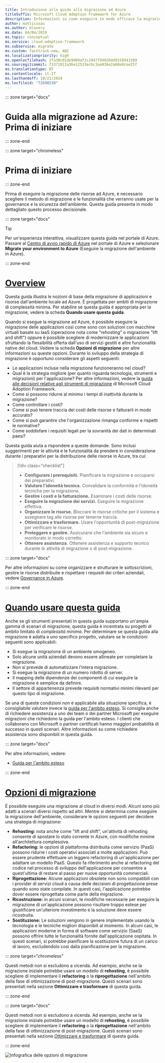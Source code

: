 ```yaml
---
title: Introduzione alla guida alla migrazione ad Azure
titleSuffix: Microsoft Cloud Adoption Framework for Azure
description: Informazioni su come eseguire in modo efficace la migrazione dei servizi dell'organizzazione in Azure con istruzioni dettagliate.
author: matticusau
ms.author: mlavery
ms.date: 04/04/2019
ms.topic: conceptual
ms.service: cloud-adoption-framework
ms.subservice: migrate
ms.custom: fasttrack-new, AQC
ms.localizationpriority: high
ms.openlocfilehash: 2fa30c01de9d09af2c2947f940264d9156941589
ms.sourcegitcommit: f3371811a36e12533ecbc3aa936e2a68e0cee25f
ms.translationtype: HT
ms.contentlocale: it-IT
ms.lasthandoff: 10/21/2019
ms.locfileid: "72698530"
---
```

::: zone target="docs"

# <a name="azure-migration-guide-before-you-start"></a>Guida alla migrazione ad Azure: Prima di iniziare

::: zone-end

::: zone target="chromeless"

# <a name="before-you-start"></a>Prima di iniziare

::: zone-end

Prima di eseguire la migrazione delle risorse ad Azure, è necessario scegliere il metodo di migrazione e le funzionalità che verranno usate per la governance e la sicurezza dell'ambiente. Questa guida presenta in modo dettagliato questo processo decisionale.

::: zone target="docs"

> [!TIP]
> Per un'esperienza interattiva, visualizzare questa guida nel portale di Azure. Passare al [Centro di avvio rapido di Azure](https://portal.azure.com/?feature.quickstart=true#blade/Microsoft_Azure_Resources/QuickstartCenterBlade) nel portale di Azure e selezionare **Migrate your environment to Azure** (Eseguire la migrazione dell'ambiente in Azure).

::: zone-end

# <a name="overviewtaboverview"></a>[Overview](#tab/Overview)

Questa guida illustra le nozioni di base della migrazione di applicazioni e risorse dall'ambiente locale ad Azure. È progettata per ambiti di migrazione di complessità minima. Per stabilire se questa guida è appropriata per la migrazione, vedere la scheda **Quando usare questa guida**.

Quando si esegue la migrazione ad Azure, è possibile eseguire la migrazione delle applicazioni così come sono con soluzioni con macchine virtuali basate su IaaS (operazione nota come "rehosting" o migrazione "lift and shift") oppure è possibile scegliere di modernizzare le applicazioni sfruttando la flessibilità offerta dall'uso di servizi gestiti e altre funzionalità native del cloud. Vedere la scheda **Opzioni di migrazione** per altre informazioni su queste opzioni. Durante lo sviluppo della strategia di migrazione è opportuno considerare gli aspetti seguenti:

- Le applicazioni incluse nella migrazione funzioneranno nel cloud?
- Qual è la strategia migliore (per quanto riguarda tecnologia, strumenti e migrazioni) per l'applicazione? Per altre informazioni, vedere la [guida alle decisioni relative agli strumenti di migrazione](../../decision-guides/migrate-decision-guide/index.md) di Microsoft Cloud Adoption Framework.
- Come si possono ridurre al minimo i tempi di inattività durante la migrazione?
- Come controllare i costi?
- Come si può tenere traccia dei costi delle risorse e fatturarli in modo accurato?
- Come si può garantire che l'organizzazione rimanga conforme e rispetti le normative?
- Come soddisfare i requisiti legali per la sovranità dei dati in determinati paesi?

Questa guida aiuta a rispondere a queste domande. Sono inclusi suggerimenti per le attività e le funzionalità da prendere in considerazione durante i preparativi per la distribuzione delle risorse in Azure, tra cui:

> [!div class="checklist"]
>
> - **Configurare i prerequisiti.** Pianificare la migrazione e occuparsi dei preparativi.
> - **Valutare l'idoneità tecnica.** Convalidare la conformità e l'idoneità tecniche per la migrazione.
> - **Gestire i costi e la fatturazione.** Esaminare i costi delle risorse.
> - **Eseguire la migrazione dei servizi.** Eseguire la migrazione effettiva.
> - **Organizzare le risorse.** Bloccare le risorse critiche per il sistema e assegnare tag alle risorse per tenerne traccia.
> - **Ottimizzare e trasformare.** Usare l'opportunità di post-migrazione per verificare le risorse.
> - **Proteggere e gestire.** Assicurarsi che l'ambiente sia sicuro e monitorato in modo corretto.
> - **Ottenere assistenza.** Ottenere assistenza e supporto tecnico durante le attività di migrazione o di post-migrazione.

::: zone target="docs"

Per altre informazioni su come organizzare e strutturare le sottoscrizioni, gestire le risorse distribuite e rispettare i requisiti dei criteri aziendali, vedere [Governance in Azure](https://docs.microsoft.com/azure/security/governance-in-azure).

::: zone-end

# <a name="when-to-use-this-guidetabwhentousethisguide"></a>[Quando usare questa guida](#tab/WhenToUseThisGuide)

Anche se gli strumenti presentati in questa guida supportano un'ampia gamma di scenari di migrazione, questa guida è incentrata su progetti di ambito limitato di _complessità minima_. Per determinare se questa guida alla migrazione è adatta a uno specifico progetto, valutare se le condizioni seguenti sono applicabili:

- Si esegue la migrazione di un ambiente omogeneo.
- Solo alcune unità aziendali devono essere allineate per completare la migrazione.
- Non si prevede di automatizzare l'intera migrazione.
- Si esegue la migrazione di un numero ridotto di server.
- Il mapping delle dipendenze dei componenti di cui eseguire la migrazione è semplice da definire.
- Il settore di appartenenza prevede requisiti normativi minimi rilevanti per questo tipo di migrazione.

Se una di queste condizioni _non_ è applicabile alla situazione specifica, è consigliabile valutare invece la [guida per l'ambito esteso](../expanded-scope/index.md). Si consiglia anche di richiedere assistenza a uno dei team o dei partner Microsoft per eseguire migrazioni che richiedono la guida per l'ambito esteso. I clienti che collaborano con Microsoft o partner certificati hanno maggiori probabilità di successo in questi scenari. Altre informazioni su come richiedere assistenza sono disponibili in questa guida.

<!-- markdownlint-enable MD033 -->

::: zone target="docs"

Per altre informazioni, vedere:

- [Guida per l'ambito esteso](../expanded-scope/index.md)

::: zone-end

# <a name="migration-optionstabmigrationoptions"></a>[Opzioni di migrazione](#tab/MigrationOptions)

È possibile eseguire una migrazione al cloud in diversi modi. Alcuni sono più adatti a scenari diversi rispetto ad altri. Mentre si determina come eseguire la migrazione dell'ambiente, considerare le opzioni seguenti per decidere una strategia di migrazione:

- **Rehosting:** nota anche come "lift and shift", un'attività di rehosting consente di spostare lo stato corrente in Azure, con modifiche minime all'architettura complessiva.
- **Refactoring:** le opzioni di piattaforma distribuita come servizio (PaaS) possono ridurre i costi operativi associati a molte applicazioni. Può essere prudente effettuare un leggero refactoring di un'applicazione per adattare un modello PaaS. Questo fa riferimento anche al refactoring del codice nel processo di sviluppo dell'applicazione per consentire a quest'ultima di restare al passo per nuove opportunità commerciali.
- **Riprogettazione:** Alcune applicazioni obsolete non sono compatibili con i provider di servizi cloud a causa delle decisioni di progettazione prese quando sono state compilate. In questi casi, l'applicazione potrebbe dover essere riprogettata come parte della migrazione.
- **Ricostruzione:** in alcuni scenari, le modifiche necessarie per eseguire la migrazione di un'applicazione possono risultare troppo estese per giustificare un'ulteriore investimento e la soluzione deve essere ricostruita.
- **Sostituzione:** Le soluzioni vengono in genere implementate usando la tecnologia e le tecniche migliori disponibili al momento. In alcuni casi, le applicazioni moderne in forma di software come servizio (SaaS) possono offrire tutte le funzionalità fornite dall'applicazione ospitata. In questi scenari, si potrebbe pianificare la sostituzione futura di un carico di lavoro, escludendolo così dalla pianificazione per la migrazione.

::: zone target="chromeless"

Questi metodi non si escludono a vicenda. Ad esempio, anche se la migrazione iniziale potrebbe usare un modello di **rehosting**, è possibile scegliere di implementare il **refactoring** o la **riprogettazione** nell'ambito della fase di ottimizzazione di post-migrazione. Questi scenari sono presentati nella sezione **Ottimizzare e trasformare** di questa guida.

::: zone-end

::: zone target="docs"

Questi metodi non si escludono a vicenda. Ad esempio, anche se la migrazione iniziale potrebbe usare un modello di **rehosting**, è possibile scegliere di implementare il **refactoring** o la **riprogettazione** nell'ambito della fase di ottimizzazione di post-migrazione. Questi scenari sono presentati nella sezione [Ottimizzare e trasformare](./optimize-and-transform.md) di questa guida.

::: zone-end

![Infografica delle opzioni di migrazione](../../_images/migrate/migration-options.png)
